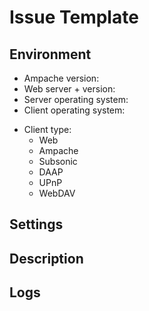 # Issue Template

<!--
1. Delete any not relevant section in this template.
2. Before posting any issue, please try to reproduce with latest `develop` branch. Development is quite active and your issue may already have a fix pending for next version. No issue will be considered before confirmation on the `develop` branch.
3. Don't worry for text between `<!--` and `--\>`, it will be automatically removed from the output.
-->

## Environment

* Ampache version:
* Web server + version:
* Server operating system:
* Client operating system:

<!-- Keep only the affected clients in the list below. Add client application name and version on the right of the client type you use. -->

* Client type:
  * Web
  * Ampache
  * Subsonic
  * DAAP
  * UPnP
  * WebDAV

## Settings

<!-- Put here a description of your settings or attach ampache.cfg.php after removing sensitive information (server host, database connection...) -->

## Description

<!-- Put here the bug/feature description and how to reproduce/integrate it. -->

## Logs

<!-- [Ampache logs](https://github.com/ampache/ampache/wiki/Troubleshooting#enable-logging) and web server access/error logs in attached files. Please also add client application logs if appropriate. -->
